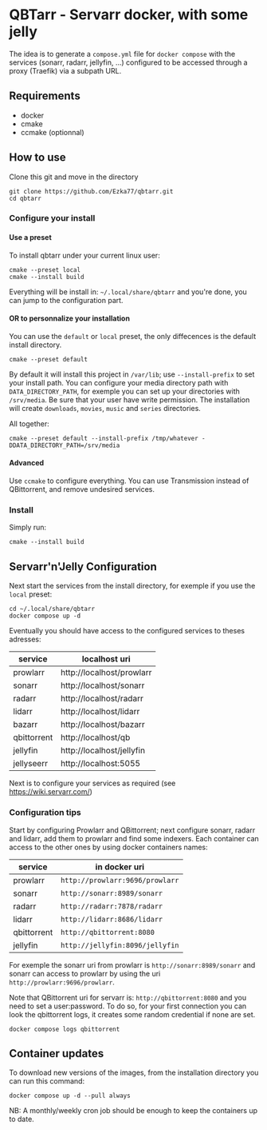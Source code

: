 # QBTarr - Servarr docker, with some jelly

The idea is to generate a `compose.yml` file for `docker compose` with the services (sonarr, radarr, jellyfin, ...) configured to be accessed through a proxy (Traefik) via a subpath URL.

## Requirements

- docker
- cmake
- ccmake (optionnal)

## How to use

Clone this git and move in the directory
```
git clone https://github.com/Ezka77/qbtarr.git
cd qbtarr
```

### Configure your install

#### Use a preset

To install qbtarr under your current linux user:

```
cmake --preset local
cmake --install build
```

Everything will be install in: `~/.local/share/qbtarr` and you're done, you can jump to the configuration part.

#### OR to personnalize your installation

You can use the `default` or `local` preset, the only diffecences is the default install directory.

```
cmake --preset default
```

By default it will install this project in `/var/lib`; use `--install-prefix` to set your install path.
You can configure your media directory path with `DATA_DIRECTORY_PATH`, for exemple you can set up your directories with `/srv/media`. Be sure that your user have write permission.
The installation will create `downloads`, `movies`, `music` and `series` directories. 

All together:
```
cmake --preset default --install-prefix /tmp/whatever -DDATA_DIRECTORY_PATH=/srv/media
```

#### Advanced

Use `ccmake` to configure everything. You can use Transmission instead of QBittorrent, and remove undesired services.

### Install

Simply run:
```
cmake --install build
```


## Servarr'n'Jelly Configuration

Next start the services from the install directory, for exemple if you use the `local` preset:
```
cd ~/.local/share/qbtarr
docker compose up -d
```

Eventually you should have access to the configured services to theses adresses:

| service | localhost uri |
| --- | --- |
| prowlarr    | http://localhost/prowlarr |
| sonarr      | http://localhost/sonarr |
| radarr      | http://localhost/radarr |
| lidarr      | http://localhost/lidarr |
| bazarr      | http://localhost/bazarr |
| qbittorrent | http://localhost/qb |
| jellyfin    | http://localhost/jellyfin |
| jellyseerr  | http://localhost:5055 |

Next is to configure your services as required (see https://wiki.servarr.com/)


### Configuration tips

Start by configuring Prowlarr and QBittorrent; next configure sonarr, radarr and lidarr, add them to prowlarr and find some indexers.
Each container can access to the other ones by using docker containers names:

| service | in docker uri |
| --- | --- |
| prowlarr    | `http://prowlarr:9696/prowlarr` |
| sonarr      | `http://sonarr:8989/sonarr` |
| radarr      | `http://radarr:7878/radarr` |
| lidarr      | `http://lidarr:8686/lidarr` |
| qbittorrent | `http://qbittorrent:8080` |
| jellyfin    | `http://jellyfin:8096/jellyfin` |

For exemple the sonarr uri from prowlarr is `http://sonarr:8989/sonarr` and sonarr can access to prowlarr by using the uri `http://prowlarr:9696/prowlarr`.


Note that QBittorrent uri for servarr is: `http://qbittorrent:8080` and you need to set a user:password. 
To do so, for your first connection you can look the qbittorrent logs, it creates some random credential if none are set.
```
docker compose logs qbittorrent
```

## Container updates

To download new versions of the images, from the installation directory you can run this command:
```
docker compose up -d --pull always
```
NB: A monthly/weekly cron job should be enough to keep the containers up to date.
